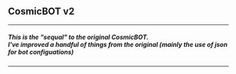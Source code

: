 ## CosmicBOT v2

<hr>

<h5>This is the "sequal" to the original CosmicBOT.<br>I've improved a handful of things from the original (mainly the use of json for bot configuations)</h5>

<hr>

